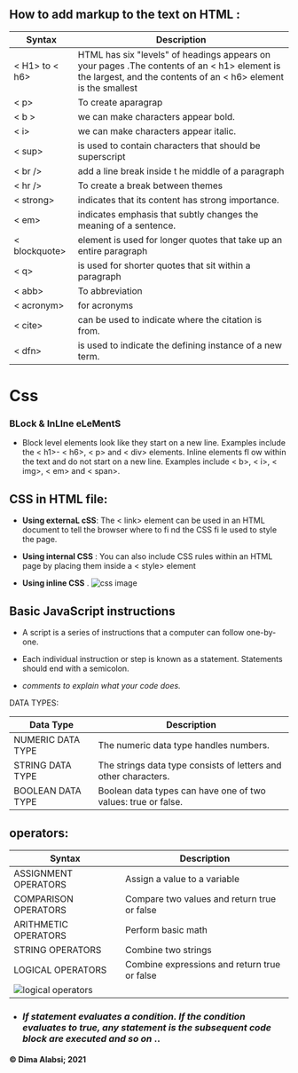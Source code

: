 ##  How to add markup to the text on HTML :


| Syntax | Description |
| ----------- | ----------- |
| < H1> to < h6> | HTML has six "levels" of headings appears on your pages .The contents of an < h1> element is the largest, and the contents of an < h6> element is the smallest|
 |< p> | To create aparagrap|
 |< b > | we can make characters appear bold. |
 |< i>  |we can make characters appear italic. |
 | < sup>  | is used to contain characters that should be superscript |
 |< br />| add a line break inside t he middle of a paragraph |
|< hr />|To create a break between themes|
|< strong>| indicates that its content has strong importance.|
|< em>|  indicates emphasis that subtly changes the meaning of a sentence.|
| < blockquote>| element is used for longer quotes that take up an entire paragraph|
|< q>| is used for shorter quotes that sit within a paragraph|
|<  abb>| To abbreviation |
|< acronym>|  for acronyms|
|< cite>|  can be used to indicate where the citation is from.|
|< dfn> | is used to indicate the defining instance of a new term.  |



# Css

### BLock & InLIne eLeMentS

   + Block level elements look
like they start on a new line.
Examples include the < h1>-
< h6>, < p> and < div> elements.
Inline elements fl ow within the
text and do not start on a new
line. Examples include < b>, < i>,
< img>, < em> and < span>.

## CSS in HTML file:
+ **Using externaL cSS**:
The < link> element can be used
in an HTML document to tell the
browser where to fi nd the CSS
fi le used to style the page. 

+ **Using internal CSS** :
You can also include CSS rules
within an HTML page by placing
them inside a < style> element

+ **Using inline CSS** .
![css image](https://rehansaeed.com/images/hero/CSS-1600x900.png)

## Basic JavaScript instructions 

 + A script is a series of instructions that a computer can follow one-by-one.
 + Each individual instruction or step is known as a statement.
  Statements should end with a semicolon.

 + *comments to explain what your code does.*

DATA TYPES:

| Data Type |  Description |
| ----------- | ----------- |
|NUMERIC DATA TYPE | The numeric data type handles numbers.|
|STRING DATA TYPE| The strings data type consists of letters and other characters.|
BOOLEAN DATA TYPE| Boolean data types can have one of two values: true or false.|


## operators:
| Syntax | Description |
| ----------- | ----------- |
|ASSIGNMENT OPERATORS| Assign a value to a variable|
| COMPARISON OPERATORS| Compare two values and return true or false|
|ARITHMETIC OPERATORS| Perform basic math|
| STRING OPERATORS | Combine two strings|
|LOGICAL OPERATORS|Combine expressions and return true or false
![logical operators](https://www.devopsschool.com/blog/wp-content/uploads/2020/07/JavaScript-Logical-Operator.png)|


 


 * ### *If statement evaluates a condition.  If the condition  evaluates to true, any statement is the subsequent code block are executed and so on* ..








 
 #### &copy; Dima Alabsi; 2021
